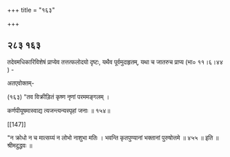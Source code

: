 +++
title = "१६३"

+++


## २८३ १६३
तदेवमधिकारिविशेषं प्राप्येव तत्तत्फलोदयो दृष्टः, यथैव पूर्वमुदाहृतम्, यथा च जातरुच प्राप्य (भा० ११।६।४४ ) - 

अतएवोक्तम्- 

(१६३) "तव विक्रीड़ितं कृष्ण नृणां परममङ्गलम् । 

कर्णपीयूषमास्वाद्य त्यजन्त्यन्यस्पृहां जनाः ॥ १५४॥ 

[[147]]

"न क्रोधो न च मात्सय्यं न लोभो नाशुभा मतिः । भवन्ति कृतपुण्यानां भक्तानां पुरुषोत्तमे ॥ ४५५ ॥ इति ॥ श्रीमदुद्धवः ॥ 
